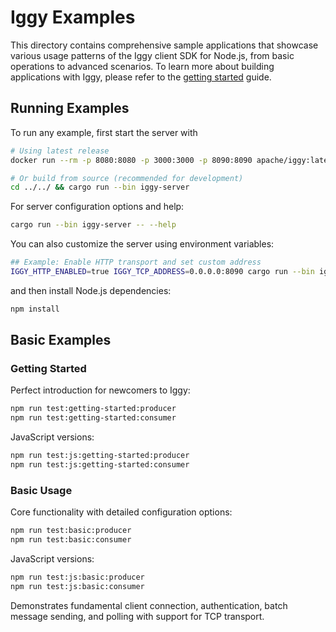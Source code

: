 # Iggy Examples

This directory contains comprehensive sample applications that showcase various usage patterns of the Iggy client SDK for Node.js, from basic operations to advanced scenarios. To learn more about building applications with Iggy, please refer to the [getting started](https://iggy.apache.org/docs/introduction/getting-started) guide.

## Running Examples

To run any example, first start the server with

```bash
# Using latest release
docker run --rm -p 8080:8080 -p 3000:3000 -p 8090:8090 apache/iggy:latest

# Or build from source (recommended for development)
cd ../../ && cargo run --bin iggy-server
```

For server configuration options and help:

```bash
cargo run --bin iggy-server -- --help
```

You can also customize the server using environment variables:

```bash
## Example: Enable HTTP transport and set custom address
IGGY_HTTP_ENABLED=true IGGY_TCP_ADDRESS=0.0.0.0:8090 cargo run --bin iggy-server
```

and then install Node.js dependencies:

```bash
npm install
```

## Basic Examples

### Getting Started

Perfect introduction for newcomers to Iggy:

```bash
npm run test:getting-started:producer
npm run test:getting-started:consumer
```

JavaScript versions:

```bash
npm run test:js:getting-started:producer
npm run test:js:getting-started:consumer
```

### Basic Usage

Core functionality with detailed configuration options:

```bash
npm run test:basic:producer
npm run test:basic:consumer
```

JavaScript versions:

```bash
npm run test:js:basic:producer
npm run test:js:basic:consumer
```

Demonstrates fundamental client connection, authentication, batch message sending, and polling with support for TCP transport.